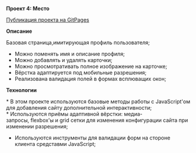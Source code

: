 **Проект 4: Место**

[Публикация проекта на GitPages](https://tizjourney.github.io/mesto)

**Описание**

Базовая страница,имитирующая профиль пользователя;
* Можно поменять имя и описание профиля;
* Можно добавлять и удалять карточки;
* Можно просмотративать полное изображение на карточке;
* Вёрстка адаптируется под мобильные разрешения;
* Реализована валидация полей в формах всплюващих окон;

**Технологии**

* В этом проекте используются базовые методы работы с JavaScript'ом для добавления сайту дополнительной интерактивности;
* Используются приёмы адаптивной вёрстки: медиа-запросы, flexbox'ы и grid сетки для изменения конфигурации сайта при изменении разрешения;
* Используются инструменты для валидации форм на стороне клиента средставми JavaScript;
